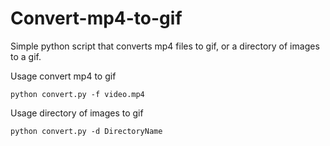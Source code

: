 # Convert-mp4-to-gif
Simple python script that converts mp4 files to gif, or a directory of images to a gif.

Usage convert mp4 to gif

```
python convert.py -f video.mp4

```

Usage directory of images to gif

```
python convert.py -d DirectoryName

```
